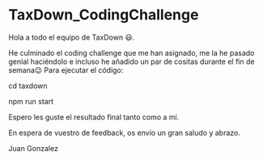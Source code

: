 # TaxDown_CodingChallenge

Hola a todo el equipo de TaxDown 😃.

He culminado el coding challenge que me han asignado, me la he pasado genial haciéndolo e incluso he añadido un par de cositas durante el fin de semana😉
Para ejecutar el código:

cd taxdown

npm run start

Espero les guste el resultado final tanto como a mí.

En espera de vuestro de feedback, os envío un gran saludo y abrazo.

Juan Gonzalez
